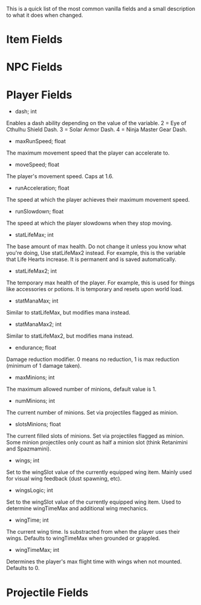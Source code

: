 This is a quick list of the most common vanilla fields and a small description to what it does when changed.

# Item Fields

# NPC Fields

# Player Fields

* dash; int

Enables a dash ability depending on the value of the variable. 2 = Eye of Cthulhu Shield Dash. 3 = Solar Armor Dash. 4 = Ninja Master Gear Dash.

* maxRunSpeed; float

The maximum movement speed that the player can accelerate to.

* moveSpeed; float

The player's movement speed. Caps at 1.6.

* runAcceleration; float

The speed at which the player achieves their maximum movement speed.

* runSlowdown; float

The speed at which the player slowdowns when they stop moving.

* statLifeMax; int

The base amount of max health. Do not change it unless you know what you're doing, Use statLifeMax2 instead.
For example, this is the variable that Life Hearts increase. It is permanent and is saved automatically.

* statLifeMax2; int

The temporary max health of the player. 
For example, this is used for things like accessories or potions. It is temporary and resets upon world load.

* statManaMax; int

Similar to statLifeMax, but modifies mana instead.

* statManaMax2; int

Similar to statLifeMax2, but modifies mana instead.

* endurance; float

Damage reduction modifier. 0 means no reduction, 1 is max reduction (minimum of 1 damage taken).

* maxMinions; int

The maximum allowed number of minions, default value is 1.

* numMinions; int

The current number of minions. Set via projectiles flagged as minion.

* slotsMinions; float

The current filled slots of minions. Set via projectiles flagged as minion. Some minion projectiles only count as half a minion slot (think Retanimini and Spazmamini).

* wings; int

Set to the wingSlot value of the currently equipped wing item. Mainly used for visual wing feedback (dust spawning, etc).

* wingsLogic; int

Set to the wingSlot value of the currently equipped wing item. Used to determine wingTimeMax and additional wing mechanics.

* wingTime; int

The current wing time. Is substracted from when the player uses their wings. Defaults to wingTimeMax when grounded or grappled.

* wingTimeMax; int

Determines the player's max flight time with wings when not mounted. Defaults to 0.

# Projectile Fields